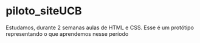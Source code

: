 # piloto_siteUCB
Estudamos, durante 2 semanas aulas de HTML e CSS. Esse é um protótipo representando o que aprendemos nesse período

